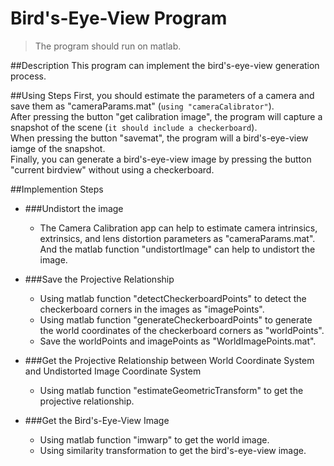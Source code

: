 Bird's-Eye-View Program
===
>The program should run on matlab.<br>

##Description
This program can implement the bird's-eye-view generation process.<br>

##Using Steps
First, you should estimate the parameters of a camera and save them as "cameraParams.mat" (`using "cameraCalibrator"`).<br>
After pressing the button "get calibration image", the program will capture a snapshot of the scene (`it should include a checkerboard`).<br>
When pressing the button "savemat", the program will a bird's-eye-view iamge of the snapshot.<br>
Finally, you can generate a bird's-eye-view image by pressing the button "current birdview" without using a checkerboard.<br>

##Implemention Steps
* ###Undistort the image
	* The Camera Calibration app can help to estimate camera intrinsics, extrinsics, and lens distortion parameters as "cameraParams.mat". And the matlab function "undistortImage" can help to undistort the image.

* ###Save the Projective Relationship
	* Using matlab function "detectCheckerboardPoints" to detect the checkerboard corners in the images as "imagePoints".
	* Using matlab function "generateCheckerboardPoints" to generate the world coordinates of the checkerboard corners as "worldPoints".
	* Save the worldPoints and imagePoints as "WorldImagePoints.mat".

* ###Get the Projective Relationship between World Coordinate System and Undistorted Image Coordinate System
	* Using matlab function "estimateGeometricTransform" to get the projective relationship.

* ###Get the Bird's-Eye-View Image
	* Using matlab function "imwarp" to get the world image.
	* Using similarity transformation to get the bird's-eye-view image.
